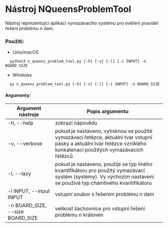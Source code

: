 # Nástroj NQueensProblemTool

Nástroj reprezentující aplikaci vymazávacího systému pro ověření pravidel řešení problému n dam.

### Použití:
- Unix/macOS
```console
  python3 n_queens_problem_tool.py [-h] [-v] [-l] [-i INPUT] -n BOARD_SIZE
```
- Windows
```console
  py n_queens_problem_tool.py [-h] [-v] [-l] [-i INPUT] -n BOARD_SIZE
```

#### Argumenty:
| Argument nástroje                | Popis argumentu                                                                                                                                                       |
|----------------------------------|-----------------------------------------------------------------------------------------------------------------------------------------------------------------------|
| -h, --help                       | zobrazí nápovědu                                                                                                                                                      |
| -v, --verbose                    | pokud je nastaveno, vytisknou se použité vymazávací řetězce, aktuální tvar vstupní pásky a aktuální tvar řetězce vzniklého konkatenací použitých vymazávacích řetězců |
| -l, --lazy                       | pokud je nastaveno, použije se typ líného kvantifikátoru pro použitý vymazávací systém (systémy). Vy výchozím nastavení se používá typ chamtivého kvantifikátoru      |
| -i INPUT, --input INPUT          | vstupní soubor s řešením problému n dam                                                                                                                               |
| -n BOARD_SIZE, --size BOARD_SIZE | velikost šachovnice pro vstupní řešení problému n královen                                                                                                            |
